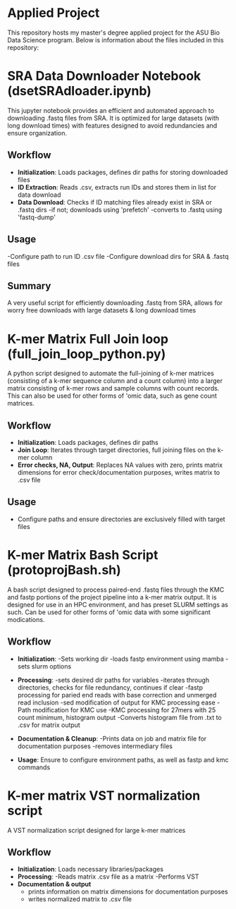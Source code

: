 # Applied Project
This repository hosts my master's degree applied project for the ASU Bio Data Science program. Below is information about the files included in this repository:

# SRA Data Downloader Notebook (dsetSRAdloader.ipynb)

This jupyter notebook provides an efficient and automated approach to downloading .fastq files from SRA. It is optimized for large datasets (with long download times) with features designed to avoid redundancies and ensure organization. 

## Workflow
- **Initialization**: Loads packages, defines dir paths for storing downloaded files
- **ID Extraction**: Reads .csv, extracts run IDs and stores them in list for data download
- **Data Download**: Checks if ID matching files already exist in SRA or .fastq dirs
   -if not; downloads using 'prefetch'
   -converts to .fastq using 'fastq-dump'
## Usage 
-Configure path to run ID .csv file 
-Configure download dirs for SRA & .fastq files

## Summary
A very useful script for efficiently downloading .fastq from SRA, allows for worry free downloads with large datasets & long download times

# K-mer Matrix Full Join loop (full_join_loop_python.py)
A python script designed to automate the full-joining of k-mer matrices (consisting of a k-mer sequence column and a count column) into a larger matrix consisting of k-mer rows and sample columns with count records. This can also be used for other forms of 'omic data, such as gene count matrices. 

## Workflow
- **Initialization**: Loads packages, defines dir paths
- **Join Loop**: Iterates through target directories, full joining files on the k-mer column 
- **Error checks, NA, Output**: Replaces NA values with zero, prints matrix dimensions for error check/documentation purposes, writes matrix to .csv file

## Usage
- Configure paths and ensure directories are exclusively filled with target files

# K-mer Matrix Bash Script (protoprojBash.sh)
A bash script designed to process paired-end .fastq files through the KMC and fastp portions of the project pipeline into a k-mer matrix output. It is designed for use in an HPC environment, and has preset SLURM settings as such. Can be used for other forms of 'omic data with some significant modications. 

## Workflow 
- **Initialization**:
   -Sets working dir 
   -loads fastp environment using mamba
   -sets slurm options
- **Processing**:
   -sets desired dir paths for variables 
   -iterates through directories, checks for file redundancy, continues if clear
   -fastp processing for paried end reads with base correction and unmerged read inclusion
   -sed modification of output for KMC processing ease
   -Path modification for KMC use
   -KMC processing for 27mers with 25 count minimum, histogram output
   -Converts histogram file from .txt to .csv for matrix output
- **Documentation & Cleanup**:
   -Prints data on job and matrix file for documentation purposes
   -removes intermediary files
   
- **Usage**: Ensure to configure environment paths, as well as fastp and kmc commands

# K-mer matrix VST normalization script
A VST normalization script designed for large k-mer matrices 

## Workflow
- **Initialization**: Loads necessary libraries/packages 
- **Processing**: 
   -Reads matrix .csv file as a matrix
   -Performs VST
- **Documentation & output**
   - prints information on matrix dimensions for documentation purposes
   - writes normalized matrix to .csv file


   


